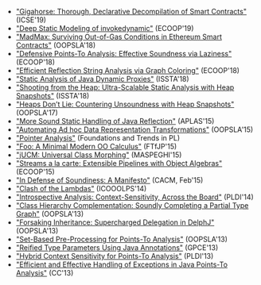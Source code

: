 * ["Gigahorse: Thorough, Declarative Decompilation of Smart Contracts"](http://yanniss.github.io/gigahorse-icse19.pdf) (ICSE'19)
* ["Deep Static Modeling of invokedynamic"](http://yanniss.github.io/invokedynamic-ecoop19-preprint.pdf) (ECOOP'19)
* ["MadMax: Surviving Out-of-Gas Conditions in Ethereum Smart Contracts"](http://yanniss.github.io/eth-oopsla18.pdf) (OOPSLA'18)
* ["Defensive Points-To Analysis: Effective Soundness via Laziness"](http://yanniss.github.io/ecoop18-sound-may-preprint.pdf) (ECOOP'18)
* ["Efficient Reflection String Analysis via Graph Coloring"](http://yanniss.github.io/ecoop18-string-coloring-preprint.pdf) (ECOOP'18)
* ["Static Analysis of Java Dynamic Proxies"](http://yanniss.github.io/issta18-dynamic-proxies-preprint.pdf) (ISSTA'18)
* ["Shooting from the Heap: Ultra-Scalable Static Analysis with Heap Snapshots"](http://yanniss.github.io/issta18-featherweight-preprint.pdf) (ISSTA'18)
* ["Heaps Don’t Lie: Countering Unsoundness with Heap Snapshots"](http://yanniss.github.io/heapdl-oopsla17.pdf) (OOPSLA'17)
* ["More Sound Static Handling of Java Reflection"](http://yanniss.github.io/reflection-aplas15.pdf) (APLAS'15)
* ["Automating Ad hoc Data Representation Transformations"](http://yanniss.github.io/adrt-oopsla15.pdf) (OOPSLA'15)
* ["Pointer Analysis"](http://yanniss.github.io/points-to-tutorial15.pdf) (Foundations and Trends in PL)
* ["Foo: A Minimal Modern OO Calculus"](http://yanniss.github.io/foo-ftfjp15.pdf) (FTfJP'15)
* ["jUCM: Universal Class Morphing"](http://yanniss.github.io/jucm-maspeghi15.pdf) (MASPEGHI'15)
* ["Streams a la carte: Extensible Pipelines with Object Algebras"](http://yanniss.github.io/algebras-ecoop15.pdf) (ECOOP'15)
* ["In Defense of Soundiness: A Manifesto"](http://yanniss.github.io/Soundiness-CACM.pdf) (CACM, Feb'15)
* ["Clash of the Lambdas"](http://yanniss.github.io/lambdas-icooolps14.pdf) (ICOOOLPS'14)
* ["Introspective Analysis: Context-Sensitivity, Across the Board"](http://yanniss.github.io/introspective-pldi14.pdf) (PLDI'14)
* ["Class Hierarchy Complementation: Soundly Completing a Partial Type Graph"](http://yanniss.github.io/jphantom-oopsla13.pdf) (OOPSLA'13)
* ["Forsaking Inheritance: Supercharged Delegation in DelphJ"](http://yanniss.github.io/delphj-oopsla13.pdf) (OOPSLA'13)
* ["Set-Based Pre-Processing for Points-To Analysis"](http://yanniss.github.io/set-based-oopsla13.pdf) (OOPSLA'13)
* ["Reified Type Parameters Using Java Annotations"](http://yanniss.github.io/reified-gpce13.pdf) (GPCE'13)
* ["Hybrid Context Sensitivity for Points-To Analysis"](http://yanniss.github.io/hybrid-context-pldi13.pdf) (PLDI'13)
* ["Efficient and Effective Handling of Exceptions in Java Points-To Analysis"](http://yanniss.github.io/cc13-exceptions.pdf) (CC'13)
